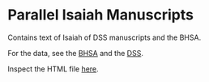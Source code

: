 # Parallel Isaiah Manuscripts
Contains text of Isaiah of DSS manuscripts and the BHSA.

For the data, see the [BHSA](https://github.com/ETCBC/bhsa) and the [DSS](https://github.com/ETCBC/dss).

Inspect the HTML file [here](https://htmlpreview.github.io/?https://github.com/DT-UCPH/parallel_isaiah_manuscripts/blob/main/isa_manuscripts.html).
